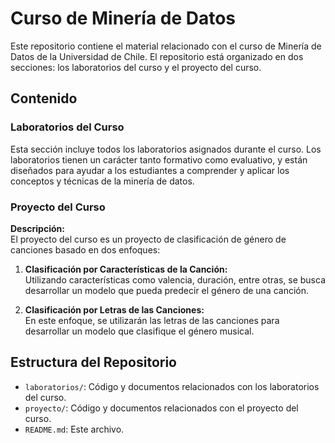 # Curso de Minería de Datos

Este repositorio contiene el material relacionado con el curso de Minería de Datos de la Universidad de Chile. El repositorio está organizado en dos secciones: los laboratorios del curso y el proyecto del curso.

## Contenido

### Laboratorios del Curso
Esta sección incluye todos los laboratorios asignados durante el curso. Los laboratorios tienen un carácter tanto formativo como evaluativo, y están diseñados para ayudar a los estudiantes a comprender y aplicar los conceptos y técnicas de la minería de datos.

### Proyecto del Curso
**Descripción:**  
El proyecto del curso es un proyecto de clasificación de género de canciones basado en dos enfoques:

1. **Clasificación por Características de la Canción:**  
   Utilizando características como valencia, duración, entre otras, se busca desarrollar un modelo que pueda predecir el género de una canción.

2. **Clasificación por Letras de las Canciones:**  
   En este enfoque, se utilizarán las letras de las canciones para desarrollar un modelo que clasifique el género musical.

## Estructura del Repositorio

- `laboratorios/`: Código y documentos relacionados con los laboratorios del curso.
- `proyecto/`: Código y documentos relacionados con el proyecto del curso.
- `README.md`: Este archivo.

